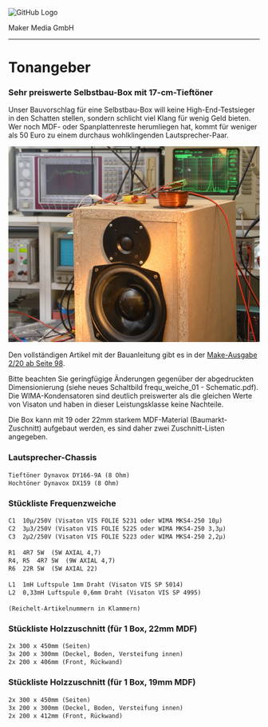 ![GitHub Logo](http://www.heise.de/make/icons/make_logo.png)

Maker Media GmbH

***

# Tonangeber

### Sehr preiswerte Selbstbau-Box mit 17-cm-Tieftöner

Unser Bauvorschlag für eine Selbstbau-Box will keine High-End-Testsieger in den Schatten stellen, sondern schlicht viel Klang für wenig Geld bieten. Wer noch MDF- oder Spanplattenreste herumliegen hat, kommt für weniger als 50 Euro zu einem durchaus wohlklingenden Lautsprecher-Paar.


![Picture](https://github.com/MakeMagazinDE/Tonangeber/blob/master/aufm_gh.JPG) 

Den vollständigen Artikel mit der Bauanleitung gibt es in der [Make-Ausgabe 2/20 ab Seite 98](https://www.heise.de/select/make/2020/2).

Bitte beachten Sie geringfügige Änderungen gegenüber der abgedruckten Dimensionierung (siehe neues Schaltbild frequ_weiche_01 - Schematic.pdf). Die WIMA-Kondensatoren sind deutlich preiswerter als die gleichen Werte von Visaton und haben in dieser Leistungsklasse keine Nachteile. 

Die Box kann mit 19 oder 22mm starkem MDF-Material (Baumarkt-Zuschnitt) aufgebaut werden, es sind daher zwei Zuschnitt-Listen angegeben.

### Lautsprecher-Chassis

    Tieftöner Dynavox DY166-9A (8 Ohm)
    Hochtöner Dynavox DX159 (8 Ohm)

### Stückliste Frequenzweiche

    C1  10µ/250V (Visaton VIS FOLIE 5231 oder WIMA MKS4-250 10µ)
    C2  3µ3/250V (Visaton VIS FOLIE 5225 oder WIMA MKS4-250 3,3µ)
    C3  2µ2/250V (Visaton VIS FOLIE 5223 oder WIMA MKS4-250 2,2µ)

    R1  4R7 5W  (5W AXIAL 4,7)
    R4, R5  4R7 5W  (9W AXIAL 4,7)
    R6  22R 5W  (5W AXIAL 22)
    
    L1  1mH Luftspule 1mm Draht (Visaton VIS SP 5014)
    L2  0,33mH Luftspule 0,6mm Draht (Visaton VIS SP 4995)
    
    (Reichelt-Artikelnummern in Klammern)

### Stückliste Holzzuschnitt (für 1 Box, 22mm MDF)

    2x 300 x 450mm (Seiten)
    3x 200 x 300mm (Deckel, Boden, Versteifung innen)
    2x 200 x 406mm (Front, Rückwand)
    
### Stückliste Holzzuschnitt (für 1 Box, 19mm MDF)

    2x 300 x 450mm (Seiten)
    3x 200 x 300mm (Deckel, Boden, Versteifung innen)
    2x 200 x 412mm (Front, Rückwand)

